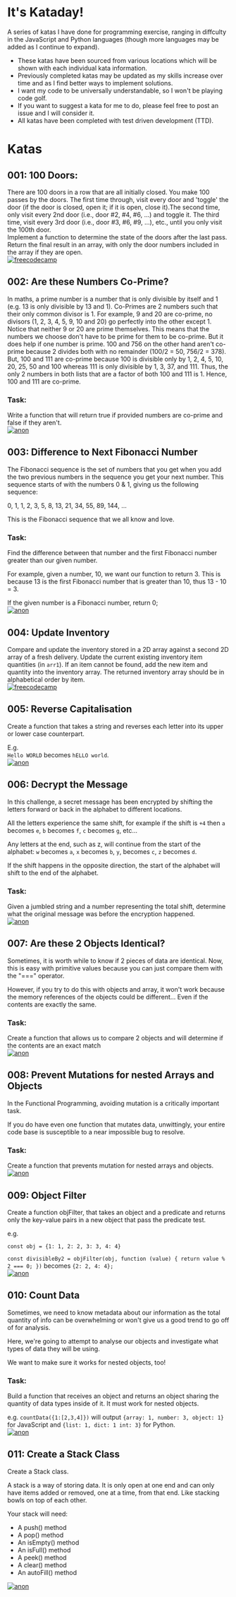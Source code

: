 # It's Kataday!

A series of katas I have done for programming exercise, ranging in diffculty in the JavaScript and Python languages (though more languages may be added as I continue to expand).

-   These katas have been sourced from various locations which will be shown with each individual kata information.
-   Previously completed katas may be updated as my skills increase over time and as I find better ways to implement solutions.
-   I want my code to be universally understandable, so I won't be playing code golf.
-   If you want to suggest a kata for me to do, please feel free to post an issue and I will consider it.
-   All katas have been completed with test driven development (TTD).

# Katas

## 001: 100 Doors:

There are 100 doors in a row that are all initially closed. You make 100 passes by the doors. The first time through, visit every door and 'toggle' the door (if the door is closed, open it; if it is open, close it).The second time, only visit every 2nd door (i.e., door #2, #4, #6, ...) and toggle it. The third time, visit every 3rd door (i.e., door #3, #6, #9, ...), etc., until you only visit the 100th door. \
Implement a function to determine the state of the doors after the last pass. Return the final result in an array, with only the door numbers included in the array if they are open. \
[![freecodecamp]][freecodecamp-url]

[freecodecamp-url]: https://www.freecodecamp.org/learn/coding-interview-prep/rosetta-code/100-doors
[freecodecamp]: https://img.shields.io/badge/Source-freecodecamp.org-navy?style=for-the-badge&logo=freecodecamp

## 002: Are these Numbers Co-Prime?

In maths, a prime number is a number that is only divisible by itself and 1 (e.g. 13 is only divisible by 13 and 1).
Co-Primes are 2 numbers such that their only common divisor is 1. For example, 9 and 20 are co-prime, no divisors (1, 2, 3, 4, 5, 9, 10 and 20) go perfectly into the other except 1. Notice that neither 9 or 20 are prime themselves. This means that the numbers we choose don't have to be prime for them to be co-prime. But it does help if one number is prime. 100 and 756 on the other hand aren't co-prime because 2 divides both with no remainder (100/2 = 50, 756/2 = 378).
But, 100 and 111 are co-prime because 100 is divisible only by 1, 2, 4, 5, 10, 20, 25, 50 and 100 whereas 111 is only divisible by 1, 3, 37, and 111. Thus, the only 2 numbers in both lists that are a factor of both 100 and 111 is 1. Hence, 100 and 111 are co-prime.

### Task:

Write a function that will return true if provided numbers are co-prime and false if they aren't. \
[![anon]][anon-url]

[anon-url]: https://www.google.com/
[anon]: https://img.shields.io/badge/Source-Anon-red?style=for-the-badge

## 003: Difference to Next Fibonacci Number

The Fibonacci sequence is the set of numbers that you get when you add the two previous numbers in the sequence you get your next number. This sequence starts of with the numbers 0 & 1, giving us the following sequence:

0, 1, 1, 2, 3, 5, 8, 13, 21, 34, 55, 89, 144, ...

This is the Fibonacci sequence that we all know and love.

### Task:

Find the difference between that number and the first Fibonacci number greater than our given number.

For example, given a number, 10, we want our function to return 3. This is because 13 is the first Fibonacci number that is greater than 10, thus 13 - 10 = 3.

If the given number is a Fibonacci number, return 0; \
[![anon]][anon-url]

## 004: Update Inventory

Compare and update the inventory stored in a 2D array against a second 2D array of a fresh delivery. Update the current existing inventory item quantities (in `arr1`). If an item cannot be found, add the new item and quantity into the inventory array. The returned inventory array should be in alphabetical order by item. \
[![freecodecamp]][freecodecamp2-url]

[freecodecamp2-url]: https://www.freecodecamp.org/learn/coding-interview-prep/algorithms/inventory-update

## 005: Reverse Capitalisation

Create a function that takes a string and reverses each letter into its upper or lower case counterpart.

E.g. \
`Hello WORLD` becomes `hELLO world`. \
[![anon]][anon-url]

## 006: Decrypt the Message

In this challenge, a secret message has been encrypted by shifting the letters forward or back in the alphabet to different locations.

All the letters experience the same shift, for example if the shift is `+4` then `a` becomes `e`, `b` becomes `f`, `c` becomes `g`, etc...

Any letters at the end, such as z, will continue from the start of the alphabet: `w` becomes `a`, `x` becomes `b`, `y`, becomes `c`, `z` becomes `d`.

If the shift happens in the opposite direction, the start of the alphabet will shift to the end of the alphabet.

### Task:

Given a jumbled string and a number representing the total shift, determine what the original message was before the encryption happened. \
[![anon]][anon-url]

## 007: Are these 2 Objects Identical?

Sometimes, it is worth while to know if 2 pieces of data are identical. Now, this is easy with primitive values because you can just compare them with the "===" operator.

However, if you try to do this with objects and array, it won't work because the memory references of the objects could be different... Even if the contents are exactly the same.

### Task:

Create a function that allows us to compare 2 objects and will determine if the contents are an exact match \
[![anon]][anon-url]

## 008: Prevent Mutations for nested Arrays and Objects

In the Functional Programming, avoiding mutation is a critically important task.

If you do have even one function that mutates data, unwittingly, your entire code base is susceptible to a near impossible bug to resolve.

### Task:

Create a function that prevents mutation for nested arrays and objects. \
[![anon]][anon-url]

## 009: Object Filter

Create a function objFilter, that takes an object and a predicate and returns only the key-value pairs in a new object that pass the predicate test.

e.g.

`const obj = {1: 1, 2: 2, 3: 3, 4: 4}`

`const divisibleBy2 = objFilter(obj, function (value) {
        return value % 2 === 0;
    })` becomes `{2: 2, 4: 4};` \
 [![anon]][anon-url]

## 010: Count Data

Sometimes, we need to know metadata about our information as the total quantity of info can be overwhelming or won't give us a good trend to go off of for analysis.

Here, we're going to attempt to analyse our objects and investigate what types of data they will be using.

We want to make sure it works for nested objects, too!

### Task:

Build a function that receives an object and returns an object sharing the quantity of data types inside of it. It must work for nested objects.

e.g. `countData({1:[2,3,4]})` will output `{array: 1, number: 3, object: 1}` for JavaScript and `{list: 1, dict: 1 int: 3}` for Python. \
 [![anon]][anon-url]

## 011: Create a Stack Class

Create a Stack class.

A stack is a way of storing data. It is only open at one end and can only have items added or removed, one at a time, from that end. Like stacking bowls on top of each other.

Your stack will need:

-   A push() method
-   A pop() method
-   An isEmpty() method
-   An isFull() method
-   A peek() method
-   A clear() method
-   An autoFill() method

[![anon]][anon-url]
